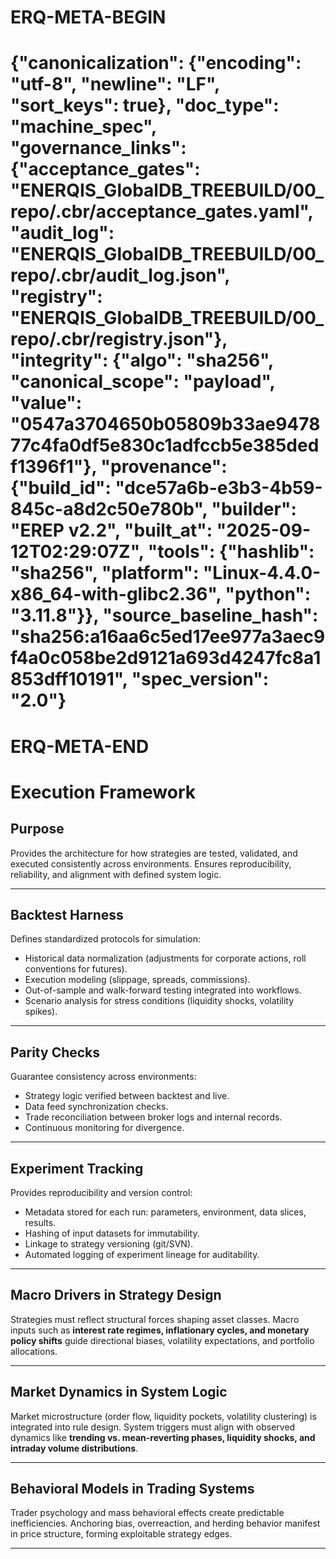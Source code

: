 # ERQ-META-BEGIN
# {"canonicalization": {"encoding": "utf-8", "newline": "LF", "sort_keys": true}, "doc_type": "machine_spec", "governance_links": {"acceptance_gates": "ENERQIS_GlobalDB_TREEBUILD/00_repo/.cbr/acceptance_gates.yaml", "audit_log": "ENERQIS_GlobalDB_TREEBUILD/00_repo/.cbr/audit_log.json", "registry": "ENERQIS_GlobalDB_TREEBUILD/00_repo/.cbr/registry.json"}, "integrity": {"algo": "sha256", "canonical_scope": "payload", "value": "0547a3704650b05809b33ae947877c4fa0df5e830c1adfccb5e385dedf1396f1"}, "provenance": {"build_id": "dce57a6b-e3b3-4b59-845c-a8d2c50e780b", "builder": "EREP v2.2", "built_at": "2025-09-12T02:29:07Z", "tools": {"hashlib": "sha256", "platform": "Linux-4.4.0-x86_64-with-glibc2.36", "python": "3.11.8"}}, "source_baseline_hash": "sha256:a16aa6c5ed17ee977a3aec9f4a0c058be2d9121a693d4247fc8a1853dff10191", "spec_version": "2.0"}
# ERQ-META-END
# Execution Framework

## Purpose
Provides the architecture for how strategies are tested, validated, and executed consistently across environments. Ensures reproducibility, reliability, and alignment with defined system logic.

---

## Backtest Harness
Defines standardized protocols for simulation:
- Historical data normalization (adjustments for corporate actions, roll conventions for futures).
- Execution modeling (slippage, spreads, commissions).
- Out-of-sample and walk-forward testing integrated into workflows.
- Scenario analysis for stress conditions (liquidity shocks, volatility spikes).

---

## Parity Checks
Guarantee consistency across environments:
- Strategy logic verified between backtest and live.
- Data feed synchronization checks.
- Trade reconciliation between broker logs and internal records.
- Continuous monitoring for divergence.

---

## Experiment Tracking
Provides reproducibility and version control:
- Metadata stored for each run: parameters, environment, data slices, results.
- Hashing of input datasets for immutability.
- Linkage to strategy versioning (git/SVN).
- Automated logging of experiment lineage for auditability.

---

## Macro Drivers in Strategy Design
Strategies must reflect structural forces shaping asset classes.
Macro inputs such as **interest rate regimes, inflationary cycles, and monetary policy shifts** guide directional biases, volatility expectations, and portfolio allocations.

---

## Market Dynamics in System Logic
Market microstructure (order flow, liquidity pockets, volatility clustering) is integrated into rule design.
System triggers must align with observed dynamics like **trending vs. mean-reverting phases, liquidity shocks, and intraday volume distributions**.

---

## Behavioral Models in Trading Systems
Trader psychology and mass behavioral effects create predictable inefficiencies.
Anchoring bias, overreaction, and herding behavior manifest in price structure, forming exploitable strategy edges.

---
